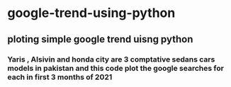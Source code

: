 # google-trend-using-python
## ploting simple google trend uisng python
### Yaris , Alsivin and honda city  are 3  comptative sedans cars models  in pakistan   and this code plot the google searches for  each  in first 3 months of 2021
